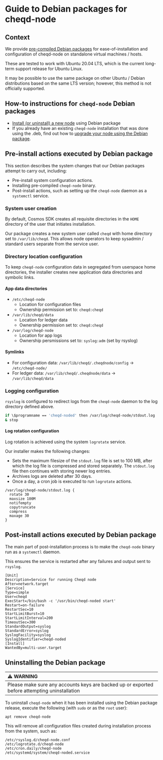 # Guide to Debian packages for cheqd-node

## Context

We provide [pre-compiled Debian packages](https://github.com/cheqd/cheqd-node/releases) for ease-of-installation and configuration of cheqd-node on standalone virtual machines / hosts.

These are tested to work with Ubuntu 20.04 LTS, which is the current long-term support release for Ubuntu Linux.

It may be possible to use the same package on other Ubuntu / Debian distributions based on the same LTS version; however, this method is not officially supported.

## How-to instructions for `cheqd-node` Debian packages

* [Install \(or uninstall\) a new node](deb-package-install.md) using Debian package
* If you already have an existing `cheqd-node` installation that was done using the .deb, find out how to [upgrade your node using the Debian package](deb-package-upgrade.md).

## Pre-install actions executed by Debian package

This section describes the system changes that our Debian packages attempt to carry out, including:

* Pre-install system configuration actions.
* Installing pre-compiled `cheqd-node` binary.
* Post-install actions, such as setting up the `cheqd-node` daemon as a `systemctl` service.

### System user creation

By default, Cosmos SDK creates all requisite directories in the `HOME` directory of the user that initiates installation.

Our package creates a new system user called `cheqd` with home directory set to `/var/lib/cheqd`. This allows node operators to keep sysadmin / standard users separate from the service user.

### Directory location configuration

To keep `cheqd-node` configuration data in segregated from userspace home directories, the installer creates new application data directories and symbolic links.

#### App data directories

* `/etc/cheqd-node`
  * Location for configuration files
  * Ownership permission set to: `cheqd:cheqd`
* `/var/lib/cheqd/data`
  * Location for ledger data
  * Ownership permission set to: `cheqd:cheqd`
* `/var/log/cheqd-node`
  * Location for app logs
  * Ownership persmissions set to: `syslog:adm` \(set by rsyslog\)

#### Symlinks

* For configuration data: `/var/lib/cheqd/.cheqdnode/config` -&gt; `/etc/cheqd-node/`
* For ledger data: `/var/lib/cheqd/.cheqdnode/data` -&gt; `/var/lib/cheqd/data`

### Logging configuration

`rsyslog` is configured to redirect logs from the `cheqd-node` daemon to the log directory defined above.

```bash
if \$programname == 'cheqd-noded' then /var/log/cheqd-node/stdout.log
& stop
```

#### Log rotation configuration

Log rotation is achieved using the system `logrotate` service.

Our installer makes the following changes:

* Sets the maximum filesize of the `stdout.log` file is set to 100 MB, after which the log file is compressed and stored separately. The `stdout.log` file then continues with storing newer log entries.
* Archives logs are deleted after 30 days.
* Once a day, a cron job is executed to run `logrotate` actions.

```text
/var/log/cheqd-node/stdout.log {
  rotate 30
  maxsize 100M
  notifempty
  copytruncate
  compress
  maxage 30
}
```

## Post-install actions executed by Debian package

The main part of post-installation process is to make the `cheqd-node` binary run as a `systemctl` daemon.

This ensures the service is restarted after any failures and output sent to `rsyslog`.

```text
[Unit]
Description=Service for running Cheqd node
After=network.target
[Service]
Type=simple
User=cheqd
ExecStart=/bin/bash -c '/usr/bin/cheqd-noded start'
Restart=on-failure
RestartSec=10
StartLimitBurst=10
StartLimitInterval=200
TimeoutSec=300
StandardOutput=syslog
StandardError=syslog
SyslogFacility=syslog
SyslogIdentifier=cheqd-noded
[Install]
WantedBy=multi-user.target
```

## Uninstalling the Debian package

| :warning: WARNING |
| :--- |
| Please make sure any accounts keys are backed up or exported before attempting uninstallation |

To uninstall `cheqd-node` when it has been installed using the Debian package release, execute the following \(with `sudo` or as the `root` user\):

```bash
apt remove cheqd-node
```

This will remove all configuration files created during installation process from the system, such as:

```text
/etc/rsyslog.d/cheqd-node.conf
/etc/logrotate.d/cheqd-node
/etc/cron.daily/cheqd-node
/etc/systemd/system/cheqd-noded.service
```

